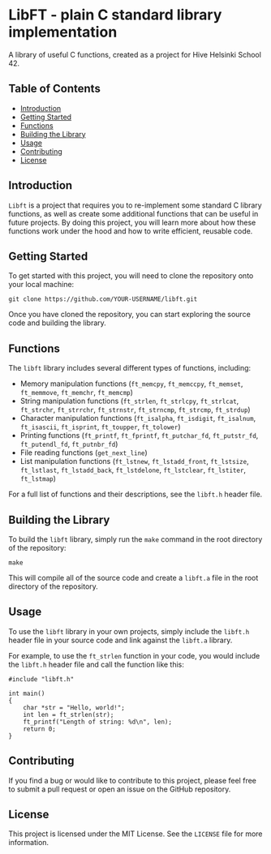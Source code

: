 # LibFT - plain C standard library implementation

A library of useful C functions, created as a project for Hive Helsinki School 42.

## Table of Contents

-   [Introduction](#Introduction)
-   [Getting Started](#GettingStarted)
-   [Functions](#Functions)
-   [Building the Library](#BuildingtheLibrary)
-   [Usage](#Usage)
-   [Contributing](#Contributing)
-   [License](#License)

## Introduction 

`Libft` is a project that requires you to re-implement some standard C library functions, as well as create some additional functions that can be useful in future projects. By doing this project, you will learn more about how these functions work under the hood and how to write efficient, reusable code.

## Getting Started

To get started with this project, you will need to clone the repository onto your local machine:

```
git clone https://github.com/YOUR-USERNAME/libft.git

```

Once you have cloned the repository, you can start exploring the source code and building the library.

## Functions

The `libft` library includes several different types of functions, including:

-   Memory manipulation functions (`ft_memcpy`, `ft_memccpy`, `ft_memset`, `ft_memmove`, `ft_memchr`, `ft_memcmp`)
-   String manipulation functions (`ft_strlen`, `ft_strlcpy`, `ft_strlcat`, `ft_strchr`, `ft_strrchr`, `ft_strnstr`, `ft_strncmp`, `ft_strcmp`, `ft_strdup`)
-   Character manipulation functions (`ft_isalpha`, `ft_isdigit`, `ft_isalnum`, `ft_isascii`, `ft_isprint`, `ft_toupper`, `ft_tolower`)
-   Printing functions (`ft_printf`, `ft_fprintf`, `ft_putchar_fd`, `ft_putstr_fd`, `ft_putendl_fd`, `ft_putnbr_fd`)
-	File reading functions (`get_next_line`)
-   List manipulation functions (`ft_lstnew`, `ft_lstadd_front`, `ft_lstsize`, `ft_lstlast`, `ft_lstadd_back`, `ft_lstdelone`, `ft_lstclear`, `ft_lstiter`, `ft_lstmap`)

For a full list of functions and their descriptions, see the `libft.h` header file.

## Building the Library

To build the `libft` library, simply run the `make` command in the root directory of the repository:

```
make
``` 

This will compile all of the source code and create a `libft.a` file in the root directory of the repository.

## Usage

To use the `libft` library in your own projects, simply include the `libft.h` header file in your source code and link against the `libft.a` library.

For example, to use the `ft_strlen` function in your code, you would include the `libft.h` header file and call the function like this:

```
#include "libft.h"

int main()
{
    char *str = "Hello, world!";
    int len = ft_strlen(str);
    ft_printf("Length of string: %d\n", len);
    return 0;
}
```

## Contributing

If you find a bug or would like to contribute to this project, please feel free to submit a pull request or open an issue on the GitHub repository.

## License

This project is licensed under the MIT License. See the `LICENSE` file for more information.